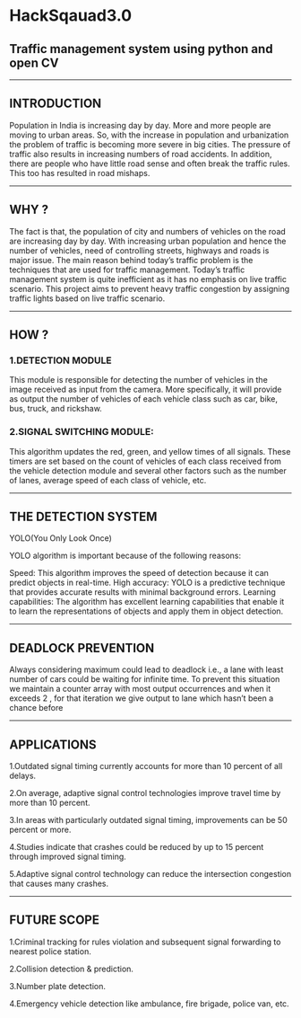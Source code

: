 # HackSqauad3.0
## Traffic management system using python and open CV
---------------------------------------------------------------------------------------------------------------------------------------------------------------------------
## INTRODUCTION 

Population in India is increasing day by day. More and more people are moving to urban areas.
So, with the increase in population and urbanization the problem of traffic is becoming more severe in big cities. 
The pressure of traffic also results in increasing numbers of road accidents.
In addition, there are people who have little road sense and often break the traffic rules. This too has resulted in road mishaps.

----------------------------------------------------------------------------------------------------------------------------------------------------------------------------
## WHY ?

The fact is that, the population of city and numbers of vehicles on the road are increasing day by day. 
With increasing urban population and hence the number of vehicles, need of controlling streets, highways and roads is major issue.
The main reason behind today’s traffic problem is the techniques that are used for traffic management. 
Today’s traffic management system is quite inefficient as it has no emphasis on live traffic scenario.
This project aims to prevent heavy traffic congestion by assigning traffic lights based on live traffic scenario.

----------------------------------------------------------------------------------------------------------------------------------------------------------------------------
## HOW ?
### 1.DETECTION MODULE

This module is responsible for detecting the number of vehicles in the image received as input from the camera.
More specifically, it will provide as output the number of vehicles of each vehicle class such as car, bike, bus, truck, and rickshaw.

### 2.SIGNAL SWITCHING MODULE:

This algorithm updates the red, green, and yellow times of all signals. 
These timers are set based on the count of vehicles of each class received from the vehicle detection module and several other factors such as the number of lanes, average speed of each class of vehicle, etc.

----------------------------------------------------------------------------------------------------------------------------------------------------------------------------
## THE DETECTION SYSTEM

YOLO(You Only Look Once)

YOLO algorithm is important because of the following reasons:

Speed: This algorithm improves the speed of detection because it can predict objects in real-time.
High accuracy: YOLO is a predictive technique that provides accurate results with minimal background errors.
Learning capabilities: The algorithm has excellent learning capabilities that enable it to learn the representations of objects and apply them in object detection.

----------------------------------------------------------------------------------------------------------------------------------------------------------------------------
## DEADLOCK PREVENTION


Always considering maximum could lead to deadlock i.e., a lane with least number of cars could be waiting for infinite time.
To prevent this situation we maintain a counter array with most output occurrences and when it exceeds 2 , for that iteration we give output to lane which hasn’t been a chance before

----------------------------------------------------------------------------------------------------------------------------------------------------------------------------
## APPLICATIONS

1.Outdated signal timing currently accounts for more than 10 percent of all delays. 

2.On average, adaptive signal control technologies improve travel time by more than 10 percent. 

3.In areas with particularly outdated signal timing, improvements can be 50 percent or more.

4.Studies indicate that crashes could be reduced by up to 15 percent through improved signal timing.

5.Adaptive signal control technology can reduce the intersection congestion that causes many crashes.

----------------------------------------------------------------------------------------------------------------------------------------------------------------------------
## FUTURE SCOPE


1.Criminal tracking for rules violation and subsequent signal forwarding to nearest police station.

2.Collision detection & prediction.

3.Number plate detection.

4.Emergency vehicle detection like ambulance, fire brigade, police van, etc.



